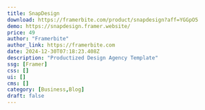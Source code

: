 ```yaml
---
title: SnapDesign
download: https://framerbite.com/product/snapdesign?aff=YGGpO5
demo: https://snapdesign.framer.website/
price: 49
author: "Framerbite"
author_link: https://framerbite.com
date: 2024-12-30T07:18:23.408Z
description: "Productized Design Agency Template"
ssg: [Framer]
css: []
ui: []
cms: []
category: [Business,Blog]
draft: false
---
```

